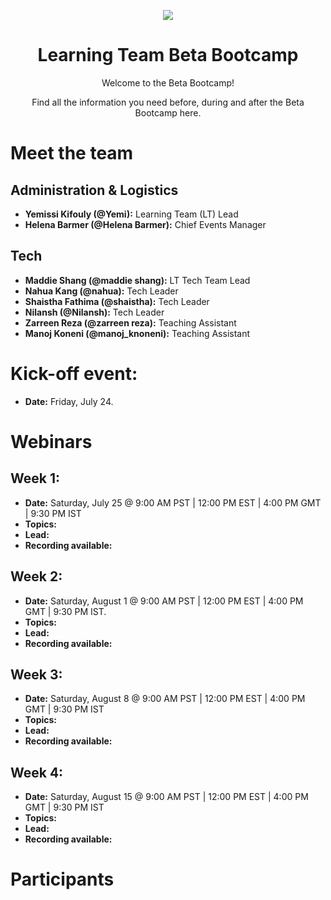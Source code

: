 <p align="center">
  <img src="https://github.com/yemikifouly/Bootcamps/blob/master/images/om_logo.png">
</p>
<h1 align='center'>Learning Team Beta Bootcamp</h1>
    
<p align='center'>Welcome to the Beta Bootcamp!</p>
<p align='center'>Find all the information you need before, during and after the Beta Bootcamp here.</p>
 
# Meet the team

## Administration & Logistics
* **Yemissi Kifouly (@Yemi):** Learning Team (LT) Lead
* **Helena Barmer (@Helena Barmer):** Chief Events Manager

## Tech
* **Maddie Shang (@maddie shang):** LT Tech Team Lead
* **Nahua Kang (@nahua):** Tech Leader
* **Shaistha Fathima (@shaistha):** Tech Leader
* **Nilansh (@Nilansh):** Tech Leader
* **Zarreen Reza (@zarreen reza):** Teaching Assistant
* **Manoj Koneni (@manoj_knoneni):** Teaching Assistant

# Kick-off event:

* **Date:** Friday, July 24.
 
# Webinars

## Week 1: 
* **Date:** Saturday, July 25   @  9:00 AM PST | 12:00 PM EST | 4:00 PM GMT | 9:30 PM IST
* **Topics:**
* **Lead:**
* **Recording available:**


## Week 2:
* **Date:** Saturday, August 1  @  9:00 AM PST | 12:00 PM EST | 4:00 PM GMT | 9:30 PM IST.
* **Topics:**
* **Lead:**
* **Recording available:**

## Week 3:
* **Date:** Saturday, August 8  @  9:00 AM PST | 12:00 PM EST | 4:00 PM GMT | 9:30 PM IST
* **Topics:**
* **Lead:**
* **Recording available:**

## Week 4:
* **Date:** Saturday, August 15 @  9:00 AM PST | 12:00 PM EST | 4:00 PM GMT | 9:30 PM IST
* **Topics:**
* **Lead:**
* **Recording available:**

# Participants
